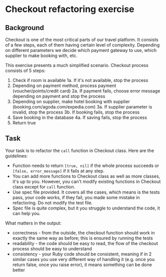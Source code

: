 # Checkout refactoring exercise

## Background

Checkout is one of the most critical parts of our travel platform. It consists of a few steps,
each of them having certain level of complexity. Depending on different parameters we decide
which payment gateway to use, which supplier to make booking with, etc.

This exercise presents a much simplified scenario. Checkout process consists of 5 steps:

1. Check if room is available
1a. If it's not available, stop the process
2. Depending on payment method, process payment (voucher/points/credit card)
2a. If payment fails, choose error message depending on payment and stop the process
3. Depending on supplier, make hotel booking with supplier (booking.com/agoda.com/expedia.com)
3a. If supplier parameter is invalid, stop the process
3b. If booking fails, stop the process
4. Save booking in the database
4a. If saving fails, stop the process
5. Return true

## Task

Your task is to refactor the `call` function in Checkout class. Here are the guidelines:

* Function needs to return `[true, nil]` if the whole process succeeds or `[false, error_message]` if it fails at any step.
* You can add more functions to Checkout class as well as more classes, it's up to you. However, you can't modify existing functions in Checkout class except for `call` function.
* Use spec file provided. It covers all the cases, which means is the tests pass, your code works, if they fail, you made some mistake in refactoring. Do not modify the test file.
* Spec file is quite complex, but it you struggle to understand the code, it can help you.

What matters in the output:

* correctness - from the outside, the checkout function should work in exactly the same way as before; this is ensured by running the tests
* readability - the code should be easy to read, the flow of the checkout process should be easy to understand
* consistency - your Ruby code should be consistent, meaning if in 2 similar cases you use very different way of handling it (e.g. once you return false, once you raise error), it means something can be done better


